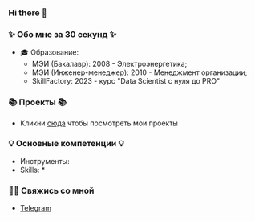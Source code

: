 ### Hi there 👋

### ✨ Обо мне за 30 секунд ✨ 
* 🎓 Образование:
  - МЭИ (Бакалавр): 2008 - Электроэнергетика;
  - МЭИ (Инженер-менеджер): 2010 - Менеджмент организации;
  - SkillFactory: 2023 - курс "Data Scientist с нуля до PRO"

### 📚 Проекты 📚

* Кликни [сюда](https://github.com/keiravartegven/sf_ds) чтобы посмотреть мои проекты

### 💡 Основные компетенции 💡
- Инструменты: 
- Skills: 
    * 

### 🙌🏻 Свяжись со мной
- [Telegram](https://t.me/keiravartegven)
